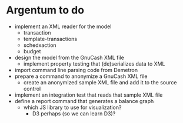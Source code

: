 # Argentum to do

- implement an XML reader for the model
    - transaction
    - template-transactions
    - schedxaction
    - budget
- design the model from the GnuCash XML file
    - implement property testing that (de)serializes data to XML
- import command line parsing code from Demetron
- prepare a command to anonymize a GnuCash XML file
    - create an anonymized sample XML file and add it to the source control
- implement an integration test that reads that sample XML file
- define a report command that generates a balance graph
    - which JS library to use for visualization?
        - D3 perhaps (so we can learn D3)?